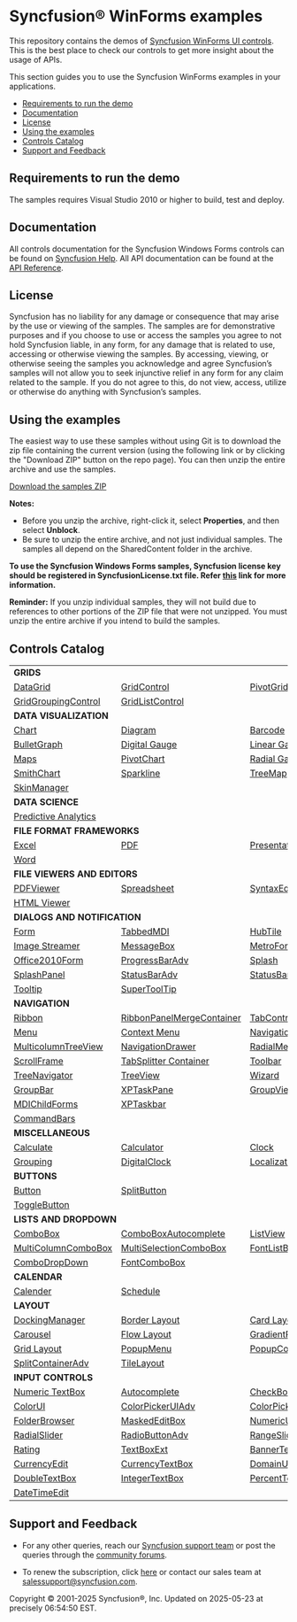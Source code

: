 ﻿# Syncfusion® WinForms examples

This repository contains the demos of [Syncfusion WinForms UI controls](https://www.syncfusion.com/products/winforms?utm_source=github&utm_medium=listing). This is the best place to check our controls to get more insight about the usage of APIs.

This section guides you to use the Syncfusion WinForms examples in your applications.

* [Requirements to run the demo](#requirements-to-run-the-demo)
* [Documentation](#documentation)
* [License](#license)
* [Using the examples](#using-the-examples)
* [Controls Catalog](#controls-catalog)
* [Support and Feedback](#support-and-feedback)

## <a name="requirements-to-run-the-demo"></a>Requirements to run the demo ##

The samples requires Visual Studio 2010 or higher to build, test and deploy. 

## <a name="documentation"></a>Documentation ##

All controls documentation for the Syncfusion Windows Forms controls can be found on [Syncfusion Help](https://help.syncfusion.com/windowsforms/overview?utm_source=github&utm_medium=listing). All API documentation can be found at the [API Reference](https://help.syncfusion.com/cr/windowsforms?utm_source=github&utm_medium=listing).


## <a name="license"></a>License ##

Syncfusion has no liability for any damage or consequence that may arise by the use or viewing of the samples. The samples are for demonstrative purposes and if you choose to use or access the samples you agree to not hold Syncfusion liable, in any form, for any damage that is related to use, accessing or otherwise viewing the samples. By accessing, viewing, or otherwise seeing the samples you acknowledge and agree Syncfusion’s samples will not allow you to seek injunctive relief in any form for any claim related to the sample. If you do not agree to this, do not view, access, utilize or otherwise do anything with Syncfusion’s samples.

## <a name="using-the-samples"></a>Using the examples ##

The easiest way to use these samples without using Git is to download the zip file containing the current version (using the following link or by clicking the "Download ZIP" button on the repo page). You can then unzip the entire archive and use the samples.

   [Download the samples ZIP](../../archive/master.zip)

   **Notes:** 
   * Before you unzip the archive, right-click it, select **Properties**, and then select **Unblock**.
   * Be sure to unzip the entire archive, and not just individual samples. The samples all depend on the SharedContent folder in the archive.  

**To use the Syncfusion Windows Forms samples, Syncfusion license key should be registered in SyncfusionLicense.txt file. Refer [this](https://www.syncfusion.com/kb/9002?utm_source=github&utm_medium=listing) link for more information.**



**Reminder:** If you unzip individual samples, they will not build due to references to other portions of the ZIP file that were not unzipped. You must unzip the entire archive if you intend to build the samples.


## <a name="controls-catalog"></a>Controls Catalog ## 

<table>
<tr>
<td colspan="3" rowspan="1">
<b>GRIDS<b>
</td>
</tr>    
<tr>
<td>
<a href="datagrid">DataGrid</a>
</td>
<td>
<a href="gridcontrol">GridControl</a>
</td>
<td>
<a href="pivotgrid">PivotGrid</a>
</td>
</tr>
<tr>
<td>
<a href="gridgroupingcontrol">GridGroupingControl</a>
</td>
<td>
<a href="gridcontrol/Grid%20List%20Control">GridListControl</a>
</td>
<td/>
</tr>
<tr>
<td colspan="3" rowspan="1">
<b>DATA VISUALIZATION</b>
</td>
</tr>    
<tr>
<td>
<a href="chart">Chart</a>
</td>
<td>
<a href="diagram">Diagram</a>
</td>
<td>
<a href="barcode">Barcode</a>
</td>
</tr>
<tr>
<td>
<a href="bulletgraph">BulletGraph</a>
</td>
<td>
<a href="gauge/DigitalGauge/DigitalGauge">Digital Gauge</a>
</td>
<td>
<a href="gauge/LinearGauge">Linear Gauge</a>
</td>
</tr>
<tr>
<td>
<a href="map">Maps</a>
</td>
<td>
<a href="pivotchart">PivotChart</a>
</td>
<td>
<a href="gauge/RadialGauge">Radial Gauge</a>
</td>

</tr>
<tr>
<td>
<a href="smithchart">SmithChart</a>
</td>
<td>
<a href="chart/SparklineChart">Sparkline</a>
</td>
<td>
<a href="treemap">TreeMap</a>
</td>
</tr>
<tr>
<td>
<a href="skinmanager">SkinManager</a>
</td>
<td/>
<td/>
</tr>
<tr>
<td colspan="3" rowspan="1">
<b>DATA SCIENCE</b>
</td>
</tr>    
<tr>
<td colspan="3" rowspan="1">
<a href="pmml">Predictive Analytics</a>
</td>
</tr>
<tr>
<td colspan="3" rowspan="1">
<b>FILE FORMAT FRAMEWORKS</b>
</td>
</tr>    
<tr>
<td>
<a href="xlsio">Excel</a>
</td>
<td>
<a href="pdf">PDF</a>
</td>
<td>
<a href="presentation">Presentation</a>
</td>
</tr>
<tr>
<td>
<a href="docio">Word</a>
</td>
<td/>
<td/>
</tr>
<tr>
<td colspan="3" rowspan="1">
<b>FILE VIEWERS AND EDITORS
</tr>
<tr>
<td >
<a href="pdfviewer">PDFViewer</a>
</td>
<td>
<a href="spreadsheet">Spreadsheet</a>
</td>
<td>
<a href="editor">SyntaxEditor</a>
</td>
</tr>
<tr>
<td>
<a href="htmlui">HTML Viewer</a>
</td>
<td/>
<td/>
</tr>
<tr>
<td colspan="3" rowspan="1">
<b>DIALOGS AND NOTIFICATION</b>
</td>
</tr>    
<tr>
<td>
<a href="dialogs/SfForm">Form</a>
</td>
<td>
<a href="navigation/TabbedMdi%20manager/Tabbed%20MDI">TabbedMDI</a>
</td>
<td>
<a href="notification/HubTile">HubTile</a>
</td>

</tr>
<tr>
<td>
<a href="layout/Tile%20layout/TileLayout">Image Streamer</a>
</td>
<td>
<a href="notification/MessageBoxAdv">MessageBox</a>
</td>
<td>
<a href="dialogs/Metro%20Style">MetroForm</a>
</td>
</tr>
<tr>
<td>
<a href="dialogs/Office%20Style%20Form/Office2010Form">Office2010Form</a>
</td>
<td>
<a href="notification/Progressbar">ProgressBarAdv</a>
</td>
<td>
<a href="notification/Splash/Splash%20Control">Splash</a>
</td>
</tr>

<tr>
<td>
<a href="notification/Splash/SplashPanel">SplashPanel</a>
</td>
<td>
<a href="notification/StatusBar/StatusBarAdv">StatusBarAdv</a>
</td>
<td>
<a href="notification/StatusBar/StatusBarAdv%20Panel">StatusBarAdvPanel</a>
</td>
</tr>
<tr>
<td>
<a href="notification/SfToolTip/GettingStarted">Tooltip</a>
</td>
<td>
<a href="notification/Super%20Tooltip/SuperTooltip">SuperToolTip</a>
</td>
<td/>
</tr>

<tr>
<td colspan="3" rowspan="1">
<b>NAVIGATION</b>
</td>
</tr>    
<tr>
<td>
<a href="ribbon">Ribbon</a>
</td>
<td>
<a href="ribbon/RibbonMerge">RibbonPanelMergeContainer</a>
</td>
<td>
<a href="navigation/TabControl">TabControl</a>
</td>
<tr>
<td>
<a href="menu">Menu</a>
</td>
<td>
<a href="contextmenustripext">Context Menu</a>
</td>
<td>
<a href="navigationview">NavigationView</a>
</td>
<tr>
<td>
<a href="multicolumntreeview">MulticolumnTreeView</a>
</td>
<td>
<a href="navigation/NavigationDrawer">NavigationDrawer</a>
</td>
<td>
<a href="radialmenu">RadialMenu</a>
</td>
</tr>
<tr>
<td>
<a href="navigation/SfScrollFrame/GettingStarted">ScrollFrame</a>
</td>
<td>
<a href="containercontrols/TabBarSplitter">TabSplitter Container</a>
</td>
<td>
<a href="toolbars/Toolbars">Toolbar</a>
</td>
<tr>
<td>
<a href="navigation/TreeNavigator">TreeNavigator</a>
</td>
<td>
<a href="treeview">TreeView</a>
</td>
<td>
<a href="navigation/Wizard/Wizard%20Control">Wizard</a>
</td>
</tr>
<tr>
<td>
<a href="navigation/GroupBar">GroupBar</a>
</td>
<td>
<a href="navigation/Wizard/Task%20Pane">XPTaskPane</a>
</td>
<td>
<a href="navigation/GroupBar/GroupView">GroupView</a>
</td>
</tr>
<tr>
<td>
<a href="dialogs/SfForm/MDIForm">MDIChildForms</a>
</td>
<td>
<a href="navigation/TaskBar/XpTaskbar">XPTaskbar</a>
</td>
</tr>
<tr>
<td>
<a href="toolbars/Command%20Bars">CommandBars</a>
</td>
<td/>
</tr>

<tr>
<td colspan="3" rowspan="1">
<b>MISCELLANEOUS</b>
</td>
</tr>    
<tr>
<td>
<a href="calculate">Calculate</a>
</td>
<td>
<a href="inputcontrols/Calculator">Calculator</a>
</td>
<td>
<a href="editor/Clock">Clock</a>
</td>
</tr>
<tr>
<td>
<a href="grouping">Grouping</a>
</td>
<td>
<a href="editor/Clock/Digital%20Clock">DigitalClock</a>
</td>
<td>
<a href="localization">Localization</a>
</td>
</tr>

<tr>
<td colspan="3" rowspan="1">
<b>BUTTONS</b>
</td>
</tr>    
<tr>
<td>
<a href="sfbutton">Button</a>
</td>
<td>
<a href="sfbutton/Buttons">SplitButton</a>
</td>
</tr>
<tr>
<td>
<a href="togglebutton">ToggleButton</a>
</td>
<td/>
<td/>
</tr>

<tr>
<td colspan="3" rowspan="1">
<b>LISTS AND DROPDOWN</b>
</td>
</tr>
<tr>
<td>
<a href="sfcombobox">ComboBox</a>
</td>
<td>
<a href="listcontrols/ComboBox%20Autocomplete">ComboBoxAutocomplete</a>
</td>
<td>
<a href="dropdown/SfListView">ListView</a>
</td>
</tr>
<tr>
<td>
<a href="listcontrols/Multi%20Column%20ComboBox">MultiColumnComboBox</a>
</td>
<td>
<a href="sfcombobox/MultiSelection">MultiSelectionComboBox</a>
</td>
<td>
<a href="dropdown/FontListBox">FontListBox</a>
</td>
</tr>
<tr>
<td>
<a href="listcontrols/Combo%20DropDown">ComboDropDown</a>
</td>
<td>
<a href="fontcombobox">FontComboBox</a>
</td>
</tr>

<tr>
<td colspan="3" rowspan="1">
<b>CALENDAR</b>
</td>
</tr>
<tr>
<td>
<a href="editor/SfCalendar">Calender</a>
</td>
<td>
<a href="schedulecontrol">Schedule</a>
</td>
<td/>
</tr>

<tr>
<td colspan="3" rowspan="1">
<b>LAYOUT</b>
</td>
</tr>    
<tr>
<td>
<a href="dockingmanager">DockingManager</a>
</td>
<td>
<a href="layout/BorderLayout">Border Layout</a>
</td>
<td>
<a href="layout/CardLayout">Card Layout</a>
</td>
</tr>

<tr>
<td>
<a href="layout/Carousel">Carousel</a>
</td>
<td>
<a href="layout/FlowLayout">Flow Layout</a>
</td>
<td>
<a href="layout/Gradient%20Panel">GradientPanel</a>
</td>
</tr>

<tr>
<td>
<a href="layout/GridLayout">Grid Layout</a>
</td>
<td>
<a href="popupmenu">PopupMenu</a>
</td>
<td>
<a href="containercontrols/PopupContainer">PopupControlContainer</a>
</td>
</tr>
<tr>
<td>
<a href="layout/Split%20ContainerAdv">SplitContainerAdv</a>
</td>
<td>
<a href="layout/Tile%20layout/TileLayout">TileLayout</a>
</td>
</tr>

<tr>
<td colspan="3" rowspan="1">
<b>INPUT CONTROLS</b>
</td>
</tr>                               
<tr>
<td>
<a href="editor/SfNumericTextBox">Numeric TextBox</a>
</td>
<td>
<a href="autocomplete">Autocomplete</a>
</td>
<td>
<a href="editor/CheckBoxAdv">CheckBoxAdv</a>
</td>
</tr>
<tr>
<td>
<a href="editor/Color%20UI%20Control">ColorUI</a>
</td>
<td>
<a href="editor/ColorPickerUI">ColorPickerUIAdv</a>
</td>
<td>
<a href="editor/ColorPickerButton">ColorPicker Button</a>
</td>
</tr>
<tr>
<td>
<a href="editor/FolderBrowser">FolderBrowser</a>
</td>
<td>
<a href="editor/MaskedEditBox">MaskedEditBox</a>
</td>
<td>
<a href="editor/UpDown">NumericUpdownExt</a>
</td>
</tr>
<tr>
<td>
<a href="editor/RadialSlider">RadialSlider</a>
</td>
<td>
<a href="inputcontrols/RadioButtonAdv">RadioButtonAdv</a>
</td>
<td>
<a href="editor/RangeSlider">RangeSlider</a>
</td>
</tr>
<tr>
<td>
<a href="editor/RatingControl">Rating</a>
</td>
<td>
<a href="editor/Editors">TextBoxExt</a>
</td>
<td>
<a href="editor/Editors">BannerText</a>
</td>
</tr>

<tr>
<td>
<a href="editor/Editors">CurrencyEdit</a>
</td>
<td>
<a href="editor/UnitConverter">CurrencyTextBox</a>
</td>
<td>
<a href="editor/UpDown">DomainUpdownExt</a>
</td>
</tr>

<tr>
<td>
<a href="editor/UnitConverter">DoubleTextBox</a>
</td>
<td>
<a href="editor/UnitConverter">IntegerTextBox</a>
</td>
<td>
<a href="editor/Editors">PercentTextBox</a>
</td>
</tr>
<tr>
<td>
<a href="editor/SfDateTimeEdit">DateTimeEdit</a>
</td>
</tr>
</table>

## <a name="support-and-feedback"></a>Support and Feedback ##

* For any other queries, reach our [Syncfusion support team](https://www.syncfusion.com/support/directtrac/incidents/newincident?utm_source=github&utm_medium=listing) or post the queries through the [community forums](https://www.syncfusion.com/forums?utm_source=github&utm_medium=listing).

* To renew the subscription, click [here](https://www.syncfusion.com/sales/products?utm_source=github&utm_medium=listing) or contact our sales team at <salessupport@syncfusion.com>.
  
<p>Copyright © 2001-2025 Syncfusion®, Inc. Updated on 2025-05-23 at precisely 06:54:50 EST.</p>
